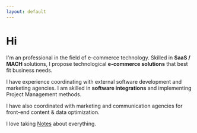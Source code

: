 ```yaml
---
layout: default
---
```

# Hi

I'm an professional in the field of e-commerce technology.
Skilled in **SaaS / MACH** solutions, I propose technological **e-commerce solutions** that best fit business needs.

I have experience coordinating with external software development and marketing agencies. I am skilled in **software integrations** and implementing Project Management methods.

I have also coordinated with marketing and communication agencies for front-end content & data optimization.

I love taking [Notes](/notes "Notebook") about everything.